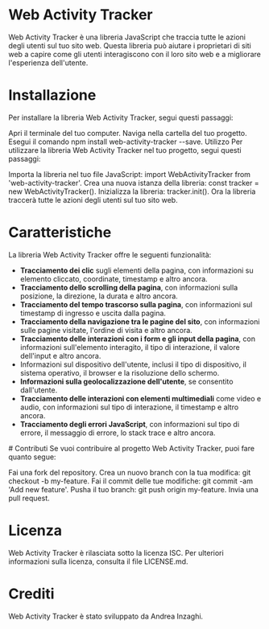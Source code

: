 # Web Activity Tracker
Web Activity Tracker è una libreria JavaScript che traccia tutte le azioni degli utenti sul tuo sito web. Questa libreria può aiutare i proprietari di siti web a capire come gli utenti interagiscono con il loro sito web e a migliorare l'esperienza dell'utente.

# Installazione
Per installare la libreria Web Activity Tracker, segui questi passaggi:

Apri il terminale del tuo computer.
Naviga nella cartella del tuo progetto.
Esegui il comando npm install web-activity-tracker --save.
Utilizzo
Per utilizzare la libreria Web Activity Tracker nel tuo progetto, segui questi passaggi:

Importa la libreria nel tuo file JavaScript: import WebActivityTracker from 'web-activity-tracker'.
Crea una nuova istanza della libreria: const tracker = new WebActivityTracker().
Inizializza la libreria: tracker.init().
Ora la libreria traccerà tutte le azioni degli utenti sul tuo sito web.

# Caratteristiche
La libreria Web Activity Tracker offre le seguenti funzionalità:
<ul>
  <li><b>Tracciamento dei clic</b> sugli elementi della pagina, con informazioni su elemento cliccato, coordinate, timestamp e altro ancora.</li>
  <li><b>Tracciamento dello scrolling della pagina</b>, con informazioni sulla posizione, la direzione, la durata e altro ancora.</li>
  <li><b>Tracciamento del tempo trascorso sulla pagina</b>, con informazioni sul timestamp di ingresso e uscita dalla pagina.</li>
  <li><b>Tracciamento della navigazione tra le pagine del sito</b>, con informazioni sulle pagine visitate, l'ordine di visita e altro ancora.</li>
  <li><b>Tracciamento delle interazioni con i form e gli input della pagina</b>, con informazioni sull'elemento interagito, il tipo di interazione, il valore dell'input e altro ancora.</li>
  <li>Informazioni sul dispositivo dell'utente, inclusi il tipo di dispositivo, il sistema operativo, il browser e la risoluzione dello schermo.</li>
  <li><b>Informazioni sulla geolocalizzazione dell'utente</b>, se consentito dall'utente.</li>
  <li><b>Tracciamento delle interazioni con elementi multimediali</b> come video e audio, con informazioni sul tipo di interazione, il timestamp e altro ancora.</li>
  <li><b>Tracciamento degli errori JavaScript</b>, con informazioni sul tipo di errore, il messaggio di errore, lo stack trace e altro ancora.</li>
</ul>
# Contributi
Se vuoi contribuire al progetto Web Activity Tracker, puoi fare quanto segue:

Fai una fork del repository.
Crea un nuovo branch con la tua modifica: git checkout -b my-feature.
Fai il commit delle tue modifiche: git commit -am 'Add new feature'.
Pusha il tuo branch: git push origin my-feature.
Invia una pull request.

# Licenza
Web Activity Tracker è rilasciata sotto la licenza ISC. Per ulteriori informazioni sulla licenza, consulta il file LICENSE.md.

# Crediti
Web Activity Tracker è stato sviluppato da Andrea Inzaghi.
